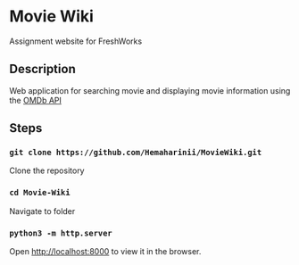 # Movie Wiki
Assignment website for FreshWorks

## Description

Web application for searching movie and displaying movie information using the [OMDb API](http://www.omdbapi.com/) 
  
## Steps

### `git clone https://github.com/Hemaharinii/MovieWiki.git`
  Clone the repository

### `cd Movie-Wiki`
  Navigate to folder

### `python3 -m http.server`
Open [http://localhost:8000](http://localhost:8000) to view it in the browser.
